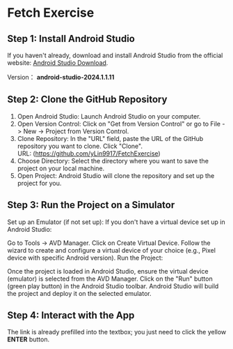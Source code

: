 # Fetch Exercise

## Step 1: Install Android Studio
If you haven't already, download and install Android Studio from the official website: [Android Studio Download](https://developer.android.com/studio).

Version： **android-studio-2024.1.1.11**
## Step 2: Clone the GitHub Repository
1. Open Android Studio: Launch Android Studio on your computer.
2. Open Version Control: Click on "Get from Version Control" or go to File -> New -> Project from Version Control.
3. Clone Repository: In the "URL" field, paste the URL of the GitHub repository you want to clone. Click "Clone".    
   URL: (https://github.com/yLin9917/FetchExercise)
4. Choose Directory: Select the directory where you want to save the project on your local machine.
5. Open Project: Android Studio will clone the repository and set up the project for you.

## Step 3: Run the Project on a Simulator
Set up an Emulator (if not set up): If you don't have a virtual device set up in Android Studio:

Go to Tools -> AVD Manager.
Click on Create Virtual Device.
Follow the wizard to create and configure a virtual device of your choice (e.g., Pixel device with specific Android version).
Run the Project:

Once the project is loaded in Android Studio, ensure the virtual device (emulator) is selected from the AVD Manager.
Click on the "Run" button (green play button) in the Android Studio toolbar.
Android Studio will build the project and deploy it on the selected emulator.

## Step 4: Interact with the App
The link is already prefilled into the textbox; you just need to click the yellow **ENTER** button.

